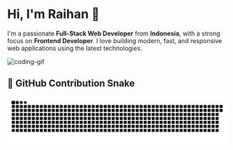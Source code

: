 # Hi, I'm Raihan 👋
I'm a passionate **Full-Stack Web Developer** from **Indonesia**, with a strong focus on **Frontend Developer**. I love building modern, fast, and responsive web applications using the latest technologies.
<div align="left">
  <img src="https://media.giphy.com/media/qgQUggAC3Pfv687qPC/giphy.gif" width="300" alt="coding-gif" />
</div>

## 🐍 GitHub Contribution Snake

![snake gif](https://github.com/hianasraihan/hianasraihan/blob/output/github-contribution-grid-snake.svg)
